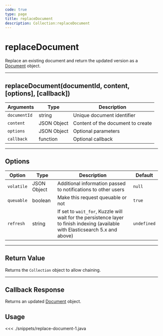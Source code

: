 ```yaml
---
code: true
type: page
title: replaceDocument
description: Collection:replaceDocument
---
```


# replaceDocument

Replace an existing document and return the updated version as a [Document](/sdk/java/2/core-classes/document/) object.

---

## replaceDocument(documentId, content, [options], [callback])

| Arguments    | Type        | Description                       |
| ------------ | ----------- | --------------------------------- |
| `documentId` | string      | Unique document identifier        |
| `content`    | JSON Object | Content of the document to create |
| `options`    | JSON Object | Optional parameters               |
| `callback`   | function    | Optional callback                 |

---

## Options

| Option     | Type        | Description                                                                                                                      | Default     |
| ---------- | ----------- | -------------------------------------------------------------------------------------------------------------------------------- | ----------- |
| `volatile` | JSON Object | Additional information passed to notifications to other users                                                                    | `null`      |
| `queuable` | boolean     | Make this request queuable or not                                                                                                | `true`      |
| `refresh`  | string      | If set to `wait_for`, Kuzzle will wait for the persistence layer to finish indexing (available with Elasticsearch 5.x and above) | `undefined` |

---

## Return Value

Returns the `Collection` object to allow chaining.

---

## Callback Response

Returns an updated [Document](/sdk/java/2/core-classes/document/) object.

## Usage

<<< ./snippets/replace-document-1.java
